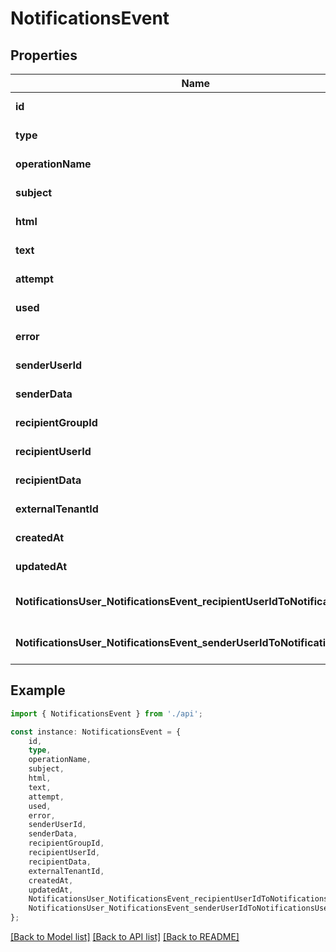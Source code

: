 # NotificationsEvent


## Properties

Name | Type | Description | Notes
------------ | ------------- | ------------- | -------------
**id** | **string** |  | [default to undefined]
**type** | **string** |  | [default to undefined]
**operationName** | **string** |  | [default to undefined]
**subject** | **string** |  | [default to undefined]
**html** | **string** |  | [default to undefined]
**text** | **string** |  | [default to undefined]
**attempt** | **number** |  | [default to undefined]
**used** | **boolean** |  | [default to undefined]
**error** | **object** |  | [default to undefined]
**senderUserId** | **string** |  | [default to undefined]
**senderData** | **object** |  | [default to undefined]
**recipientGroupId** | **string** |  | [default to undefined]
**recipientUserId** | **string** |  | [default to undefined]
**recipientData** | **object** |  | [default to undefined]
**externalTenantId** | **string** |  | [default to undefined]
**createdAt** | **string** |  | [default to undefined]
**updatedAt** | **string** |  | [default to undefined]
**NotificationsUser_NotificationsEvent_recipientUserIdToNotificationsUser** | [**NotificationsUser**](NotificationsUser.md) |  | [optional] [default to undefined]
**NotificationsUser_NotificationsEvent_senderUserIdToNotificationsUser** | [**NotificationsUser**](NotificationsUser.md) |  | [optional] [default to undefined]

## Example

```typescript
import { NotificationsEvent } from './api';

const instance: NotificationsEvent = {
    id,
    type,
    operationName,
    subject,
    html,
    text,
    attempt,
    used,
    error,
    senderUserId,
    senderData,
    recipientGroupId,
    recipientUserId,
    recipientData,
    externalTenantId,
    createdAt,
    updatedAt,
    NotificationsUser_NotificationsEvent_recipientUserIdToNotificationsUser,
    NotificationsUser_NotificationsEvent_senderUserIdToNotificationsUser,
};
```

[[Back to Model list]](../README.md#documentation-for-models) [[Back to API list]](../README.md#documentation-for-api-endpoints) [[Back to README]](../README.md)

